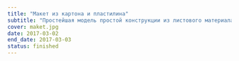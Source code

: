 ```yaml
---
title: "Макет из картона и пластилина"
subtitle: "Простейшая модель простой конструкции из листового материала."
cover: maket.jpg
date: 2017-03-02
end_date: 2017-03-03
status: finished
---
```

